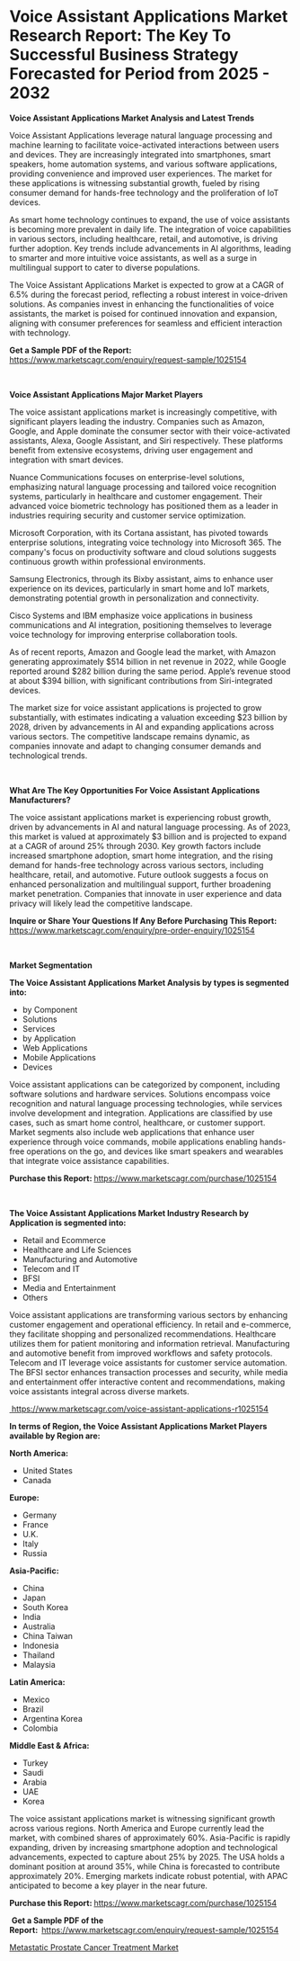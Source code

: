 <p><h1>Voice Assistant Applications Market Research Report: The Key To Successful Business Strategy Forecasted for Period from 2025 - 2032</h1></p><p><strong>Voice Assistant Applications Market Analysis and Latest Trends</strong></p>
<p><p>Voice Assistant Applications leverage natural language processing and machine learning to facilitate voice-activated interactions between users and devices. They are increasingly integrated into smartphones, smart speakers, home automation systems, and various software applications, providing convenience and improved user experiences. The market for these applications is witnessing substantial growth, fueled by rising consumer demand for hands-free technology and the proliferation of IoT devices.</p><p>As smart home technology continues to expand, the use of voice assistants is becoming more prevalent in daily life. The integration of voice capabilities in various sectors, including healthcare, retail, and automotive, is driving further adoption. Key trends include advancements in AI algorithms, leading to smarter and more intuitive voice assistants, as well as a surge in multilingual support to cater to diverse populations.</p><p>The Voice Assistant Applications Market is expected to grow at a CAGR of 6.5% during the forecast period, reflecting a robust interest in voice-driven solutions. As companies invest in enhancing the functionalities of voice assistants, the market is poised for continued innovation and expansion, aligning with consumer preferences for seamless and efficient interaction with technology.</p></p>
<p><strong>Get a Sample PDF of the Report:&nbsp;</strong> <a href="https://www.marketscagr.com/enquiry/request-sample/1025154?utm_campaign=2444&utm_medium=2&utm_source=Github&utm_content=ia&utm_term=06032025&utm_id=voice-assistant-applications">https://www.marketscagr.com/enquiry/request-sample/1025154</a></p>
<p>&nbsp;</p>
<p><strong>Voice Assistant Applications Major Market Players</strong></p>
<p><p>The voice assistant applications market is increasingly competitive, with significant players leading the industry. Companies such as Amazon, Google, and Apple dominate the consumer sector with their voice-activated assistants, Alexa, Google Assistant, and Siri respectively. These platforms benefit from extensive ecosystems, driving user engagement and integration with smart devices.</p><p>Nuance Communications focuses on enterprise-level solutions, emphasizing natural language processing and tailored voice recognition systems, particularly in healthcare and customer engagement. Their advanced voice biometric technology has positioned them as a leader in industries requiring security and customer service optimization.</p><p>Microsoft Corporation, with its Cortana assistant, has pivoted towards enterprise solutions, integrating voice technology into Microsoft 365. The company's focus on productivity software and cloud solutions suggests continuous growth within professional environments.</p><p>Samsung Electronics, through its Bixby assistant, aims to enhance user experience on its devices, particularly in smart home and IoT markets, demonstrating potential growth in personalization and connectivity.</p><p>Cisco Systems and IBM emphasize voice applications in business communications and AI integration, positioning themselves to leverage voice technology for improving enterprise collaboration tools.</p><p>As of recent reports, Amazon and Google lead the market, with Amazon generating approximately $514 billion in net revenue in 2022, while Google reported around $282 billion during the same period. Apple’s revenue stood at about $394 billion, with significant contributions from Siri-integrated devices.</p><p>The market size for voice assistant applications is projected to grow substantially, with estimates indicating a valuation exceeding $23 billion by 2028, driven by advancements in AI and expanding applications across various sectors. The competitive landscape remains dynamic, as companies innovate and adapt to changing consumer demands and technological trends.</p></p>
<p>&nbsp;</p>
<p><strong>What Are The Key Opportunities For Voice Assistant Applications Manufacturers?</strong></p>
<p><p>The voice assistant applications market is experiencing robust growth, driven by advancements in AI and natural language processing. As of 2023, this market is valued at approximately $3 billion and is projected to expand at a CAGR of around 25% through 2030. Key growth factors include increased smartphone adoption, smart home integration, and the rising demand for hands-free technology across various sectors, including healthcare, retail, and automotive. Future outlook suggests a focus on enhanced personalization and multilingual support, further broadening market penetration. Companies that innovate in user experience and data privacy will likely lead the competitive landscape.</p></p>
<p><strong>Inquire or Share Your Questions If Any Before Purchasing This Report:</strong> <a href="https://www.marketscagr.com/enquiry/pre-order-enquiry/1025154?utm_campaign=2444&utm_medium=2&utm_source=Github&utm_content=ia&utm_term=06032025&utm_id=voice-assistant-applications">https://www.marketscagr.com/enquiry/pre-order-enquiry/1025154</a></p>
<p>&nbsp;</p>
<p><strong>Market Segmentation</strong></p>
<p><strong>The Voice Assistant Applications Market Analysis by types is segmented into:</strong></p>
<p><ul><li>by Component</li><li>Solutions</li><li>Services</li><li>by Application</li><li>Web Applications</li><li>Mobile Applications</li><li>Devices</li></ul></p>
<p><p>Voice assistant applications can be categorized by component, including software solutions and hardware services. Solutions encompass voice recognition and natural language processing technologies, while services involve development and integration. Applications are classified by use cases, such as smart home control, healthcare, or customer support. Market segments also include web applications that enhance user experience through voice commands, mobile applications enabling hands-free operations on the go, and devices like smart speakers and wearables that integrate voice assistance capabilities.</p></p>
<p><strong>Purchase this Report:&nbsp;</strong><a href="https://www.marketscagr.com/purchase/1025154?utm_campaign=2444&utm_medium=2&utm_source=Github&utm_content=ia&utm_term=06032025&utm_id=voice-assistant-applications">https://www.marketscagr.com/purchase/1025154</a></p>
<p>&nbsp;</p>
<p><strong>The Voice Assistant Applications Market Industry Research by Application is segmented into:</strong></p>
<p><ul><li>Retail and Ecommerce</li><li>Healthcare and Life Sciences</li><li>Manufacturing and Automotive</li><li>Telecom and IT</li><li>BFSI</li><li>Media and Entertainment</li><li>Others</li></ul></p>
<p><p>Voice assistant applications are transforming various sectors by enhancing customer engagement and operational efficiency. In retail and e-commerce, they facilitate shopping and personalized recommendations. Healthcare utilizes them for patient monitoring and information retrieval. Manufacturing and automotive benefit from improved workflows and safety protocols. Telecom and IT leverage voice assistants for customer service automation. The BFSI sector enhances transaction processes and security, while media and entertainment offer interactive content and recommendations, making voice assistants integral across diverse markets.</p></p>
<p><a href="https://www.marketscagr.com/voice-assistant-applications-r1025154?utm_campaign=2444&utm_medium=2&utm_source=Github&utm_content=ia&utm_term=06032025&utm_id=voice-assistant-applications">&nbsp;https://www.marketscagr.com/voice-assistant-applications-r1025154</a></p>
<p><strong>In terms of Region, the Voice Assistant Applications Market Players available by Region are:</strong></p>
<p>
    <p> <strong> North America: </strong>
        <ul>
            <li>United States</li>
            <li>Canada</li>
        </ul>
        </p> 
    <p> <strong> Europe: </strong>
        <ul>
            <li>Germany</li>
            <li>France</li>
            <li>U.K.</li>
            <li>Italy</li>
            <li>Russia</li>
        </ul>
        </p> 
    <p> <strong> Asia-Pacific: </strong>
        <ul>
            <li>China</li>
            <li>Japan</li>
            <li>South Korea</li>
            <li>India</li>
            <li>Australia</li>
            <li>China Taiwan</li>
            <li>Indonesia</li>
            <li>Thailand</li>
            <li>Malaysia</li>
        </ul>
        </p> 
    <p> <strong> Latin America: </strong>
        <ul>
            <li>Mexico</li>
            <li>Brazil</li>
            <li>Argentina Korea</li>
            <li>Colombia</li>
        </ul>
        </p> 
    <p> <strong> Middle East & Africa: </strong>
        <ul>
            <li>Turkey</li>
            <li>Saudi</li>
            <li>Arabia</li>
            <li>UAE</li>
            <li>Korea</li>
        </ul>
    </p>
    </p>
<p><p>The voice assistant applications market is witnessing significant growth across various regions. North America and Europe currently lead the market, with combined shares of approximately 60%. Asia-Pacific is rapidly expanding, driven by increasing smartphone adoption and technological advancements, expected to capture about 25% by 2025. The USA holds a dominant position at around 35%, while China is forecasted to contribute approximately 20%. Emerging markets indicate robust potential, with APAC anticipated to become a key player in the near future.</p></p>
<p><strong>Purchase this Report: </strong><a href="https://www.marketscagr.com/purchase/1025154?utm_campaign=2444&utm_medium=2&utm_source=Github&utm_content=ia&utm_term=06032025&utm_id=voice-assistant-applications">https://www.marketscagr.com/purchase/1025154</a></p>
<p>&nbsp;<strong>Get a Sample PDF of the Report:&nbsp;&nbsp;</strong><a href="https://www.marketscagr.com/enquiry/request-sample/1025154?utm_campaign=2444&utm_medium=2&utm_source=Github&utm_content=ia&utm_term=06032025&utm_id=voice-assistant-applications">https://www.marketscagr.com/enquiry/request-sample/1025154</a></p>
<p><strong></strong></p>
<p><p><a href="https://github.com/WashimHussain441/Market-Research-Report-List-1/blob/main/metastatic-prostate-cancer-treatment-market.md?utm_campaign=2444&utm_medium=2&utm_source=Github&utm_content=ia&utm_term=06032025&utm_id=voice-assistant-applications">Metastatic Prostate Cancer Treatment Market</a></p></p>